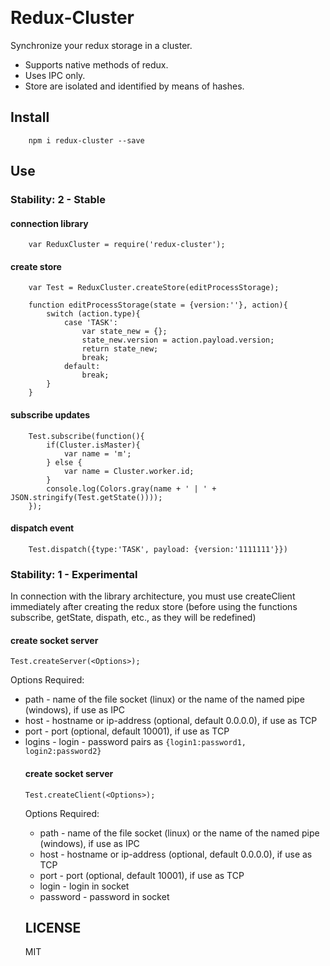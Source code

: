 ﻿﻿
# Redux-Cluster  
Synchronize your redux storage in a cluster.  
  
- Supports native methods of redux.  
- Uses IPC only.  
- Store are isolated and identified by means of hashes.  

## Install  

```
	npm i redux-cluster --save
```

## Use  

### Stability: 2 - Stable  

#### connection library  
```
	var ReduxCluster = require('redux-cluster');
```

#### create store  
```
	var Test = ReduxCluster.createStore(editProcessStorage);
	
	function editProcessStorage(state = {version:''}, action){ 
		switch (action.type){
			case 'TASK':
				var state_new = {};
				state_new.version = action.payload.version;
				return state_new;
				break;
			default:
				break;
		}
	}
```

#### subscribe updates  
```
	Test.subscribe(function(){
		if(Cluster.isMaster){
			var name = 'm';
		} else {
			var name = Cluster.worker.id;
		}
		console.log(Colors.gray(name + ' | ' + JSON.stringify(Test.getState())));
	});
```

#### dispatch event  
```
	Test.dispatch({type:'TASK', payload: {version:'1111111'}})
```

### Stability: 1 - Experimental  
In connection with the library architecture, you must use createClient immediately after creating the redux store (before using the functions subscribe, getState, dispath, etc., as they will be redefined)

#### create socket server  
```
Test.createServer(<Options>);
```
   
Options <Object> Required:  

- path <String> - name of the file socket (linux) or the name of the named pipe (windows), if use as IPC  
- host <String> - hostname or ip-address (optional, default 0.0.0.0), if use as TCP  
- port <Integer> - port (optional, default 10001), if use as TCP  
- logins <Object> - login - password pairs as `{login1:password1, login2:password2}`

#### create socket server  
```
Test.createClient(<Options>);
```
   
Options <Object> Required:  

- path <String> - name of the file socket (linux) or the name of the named pipe (windows), if use as IPC  
- host <String> - hostname or ip-address (optional, default 0.0.0.0), if use as TCP  
- port <Integer> - port (optional, default 10001), if use as TCP  
- login <String> - login in socket
- password <String> - password in socket


## LICENSE  
  
MIT  
